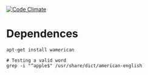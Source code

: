 [![Code Climate](https://codeclimate.com/github/fellipebrito/boggle_challenge/badges/gpa.svg)](https://codeclimate.com/github/fellipebrito/boggle_challenge)

# Dependences

```
apt-get install wamerican

# Testing a valid word
grep -i "^apple$" /usr/share/dict/american-english
```
